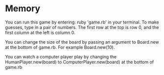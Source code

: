 # Memory

You can run this game by entering:
ruby 'game.rb'
in your terminal.
To make guesses, type in a pair of numbers. The first row at the top is row 0, and the first column at the left is column 0.

You can change the size of the board by passing an argument to Board.new at the bottom of game.rb. For example Board.new(10).

You can watch a computer player play by changing the HumanPlayer.new(board) to ComputerPlayer.new(board) at the bottom of game.rb
